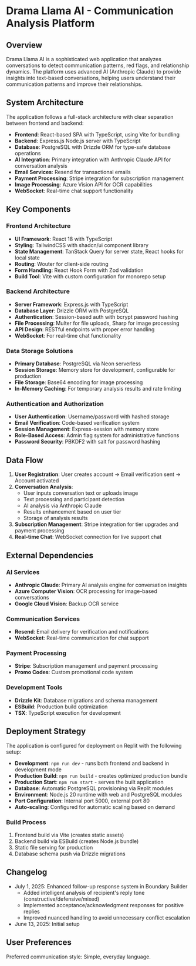 # Drama Llama AI - Communication Analysis Platform

## Overview

Drama Llama AI is a sophisticated web application that analyzes conversations to detect communication patterns, red flags, and relationship dynamics. The platform uses advanced AI (Anthropic Claude) to provide insights into text-based conversations, helping users understand their communication patterns and improve their relationships.

## System Architecture

The application follows a full-stack architecture with clear separation between frontend and backend:

- **Frontend**: React-based SPA with TypeScript, using Vite for bundling
- **Backend**: Express.js Node.js server with TypeScript
- **Database**: PostgreSQL with Drizzle ORM for type-safe database operations
- **AI Integration**: Primary integration with Anthropic Claude API for conversation analysis
- **Email Services**: Resend for transactional emails
- **Payment Processing**: Stripe integration for subscription management
- **Image Processing**: Azure Vision API for OCR capabilities
- **WebSocket**: Real-time chat support functionality

## Key Components

### Frontend Architecture
- **UI Framework**: React 18 with TypeScript
- **Styling**: TailwindCSS with shadcn/ui component library
- **State Management**: TanStack Query for server state, React hooks for local state
- **Routing**: Wouter for client-side routing
- **Form Handling**: React Hook Form with Zod validation
- **Build Tool**: Vite with custom configuration for monorepo setup

### Backend Architecture
- **Server Framework**: Express.js with TypeScript
- **Database Layer**: Drizzle ORM with PostgreSQL
- **Authentication**: Session-based auth with bcrypt password hashing
- **File Processing**: Multer for file uploads, Sharp for image processing
- **API Design**: RESTful endpoints with proper error handling
- **WebSocket**: For real-time chat functionality

### Data Storage Solutions
- **Primary Database**: PostgreSQL via Neon serverless
- **Session Storage**: Memory store for development, configurable for production
- **File Storage**: Base64 encoding for image processing
- **In-Memory Caching**: For temporary analysis results and rate limiting

### Authentication and Authorization
- **User Authentication**: Username/password with hashed storage
- **Email Verification**: Code-based verification system
- **Session Management**: Express-session with memory store
- **Role-Based Access**: Admin flag system for administrative functions
- **Password Security**: PBKDF2 with salt for password hashing

## Data Flow

1. **User Registration**: User creates account → Email verification sent → Account activated
2. **Conversation Analysis**: 
   - User inputs conversation text or uploads image
   - Text processing and participant detection
   - AI analysis via Anthropic Claude
   - Results enhancement based on user tier
   - Storage of analysis results
3. **Subscription Management**: Stripe integration for tier upgrades and payment processing
4. **Real-time Chat**: WebSocket connection for live support chat

## External Dependencies

### AI Services
- **Anthropic Claude**: Primary AI analysis engine for conversation insights
- **Azure Computer Vision**: OCR processing for image-based conversations
- **Google Cloud Vision**: Backup OCR service

### Communication Services
- **Resend**: Email delivery for verification and notifications
- **WebSocket**: Real-time communication for chat support

### Payment Processing
- **Stripe**: Subscription management and payment processing
- **Promo Codes**: Custom promotional code system

### Development Tools
- **Drizzle Kit**: Database migrations and schema management
- **ESBuild**: Production build optimization
- **TSX**: TypeScript execution for development

## Deployment Strategy

The application is configured for deployment on Replit with the following setup:

- **Development**: `npm run dev` - runs both frontend and backend in development mode
- **Production Build**: `npm run build` - creates optimized production bundle
- **Production Start**: `npm run start` - serves the built application
- **Database**: Automatic PostgreSQL provisioning via Replit modules
- **Environment**: Node.js 20 runtime with web and PostgreSQL modules
- **Port Configuration**: Internal port 5000, external port 80
- **Auto-scaling**: Configured for automatic scaling based on demand

### Build Process
1. Frontend build via Vite (creates static assets)
2. Backend build via ESBuild (creates Node.js bundle)
3. Static file serving for production
4. Database schema push via Drizzle migrations

## Changelog
- July 1, 2025: Enhanced follow-up response system in Boundary Builder
  - Added intelligent analysis of recipient's reply tone (constructive/defensive/mixed)
  - Implemented acceptance/acknowledgment responses for positive replies
  - Improved nuanced handling to avoid unnecessary conflict escalation
- June 13, 2025: Initial setup

## User Preferences

Preferred communication style: Simple, everyday language.